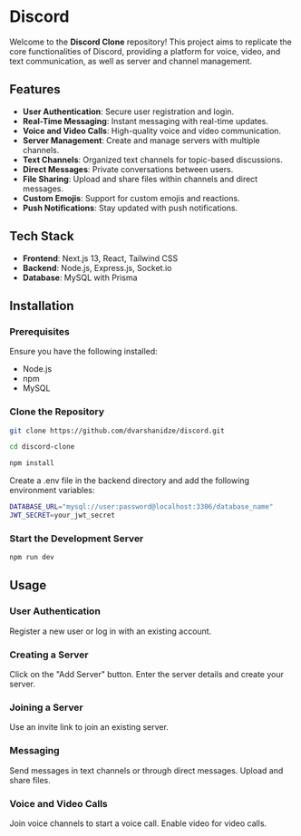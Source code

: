 # Discord

Welcome to the **Discord Clone** repository! This project aims to replicate the core functionalities of Discord, providing a platform for voice, video, and text communication, as well as server and channel management.

## Features

- **User Authentication**: Secure user registration and login.
- **Real-Time Messaging**: Instant messaging with real-time updates.
- **Voice and Video Calls**: High-quality voice and video communication.
- **Server Management**: Create and manage servers with multiple channels.
- **Text Channels**: Organized text channels for topic-based discussions.
- **Direct Messages**: Private conversations between users.
- **File Sharing**: Upload and share files within channels and direct messages.
- **Custom Emojis**: Support for custom emojis and reactions.
- **Push Notifications**: Stay updated with push notifications.


## Tech Stack

- **Frontend**: Next.js 13, React, Tailwind CSS
- **Backend**: Node.js, Express.js, Socket.io
- **Database**: MySQL with Prisma

## Installation

### Prerequisites

Ensure you have the following installed:

- Node.js
- npm
- MySQL

### Clone the Repository
```bash
git clone https://github.com/dvarshanidze/discord.git
```
```bash
cd discord-clone
```
```bash
npm install
```

Create a .env file in the backend directory and add the following environment variables:
```bash
DATABASE_URL="mysql://user:password@localhost:3306/database_name"
JWT_SECRET=your_jwt_secret
```
### Start the Development Server
```bash
npm run dev
```

## Usage

### User Authentication
Register a new user or log in with an existing account.

### Creating a Server
Click on the "Add Server" button.
Enter the server details and create your server.

### Joining a Server
Use an invite link to join an existing server.

### Messaging
Send messages in text channels or through direct messages.
Upload and share files.

### Voice and Video Calls
Join voice channels to start a voice call.
Enable video for video calls.
